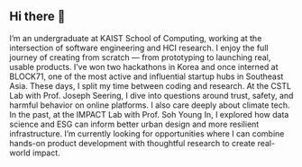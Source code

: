 ## Hi there 👋

I’m an undergraduate at KAIST School of Computing, working at the intersection of software engineering and HCI research. I enjoy the full journey of creating from scratch — from prototyping to launching real, usable products. I’ve won two hackathons in Korea and once interned at BLOCK71, one of the most active and influential startup hubs in Southeast Asia. These days, I split my time between coding and research. At the CSTL Lab with Prof. Joseph Seering, I dive into questions around trust, safety, and harmful behavior on online platforms. I also care deeply about climate tech. In the past, at the IMPACT Lab with Prof. Soh Young In, I explored how data science and ESG can inform better urban design and more resilient infrastructure. I’m currently looking for opportunities where I can combine hands-on product development with thoughtful research to create real-world impact.
